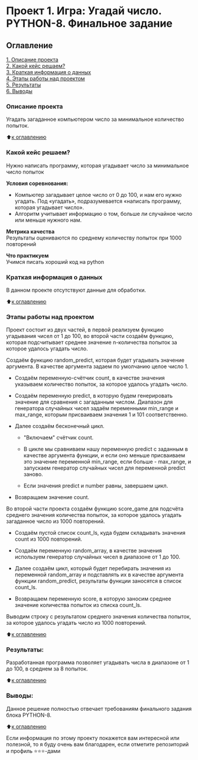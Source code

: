 # Проект 1. Игра: Угадай число. PYTHON-8. Финальное задание

## Оглавление  
[1. Описание проекта](https://github.com/alexskymax/sf_data_science/blob/main/project_1/README.md#Описание-проекта)  
[2. Какой кейс решаем?](https://github.com/alexskymax/sf_data_science/blob/main/project_1/README.md#Какой-кейс-решаем)  
[3. Краткая информация о данных](https://github.com/alexskymax/sf_data_science/blob/main/project_1/README.md#Краткая-информация-о-данных)  
[4. Этапы работы над проектом](https://github.com/alexskymax/sf_data_science/blob/main/project_1/README.md#Этапы-работы-над-проектом)  
[5. Результаты](https://github.com/alexskymax/sf_data_science/blob/main/project_1/README.md#Результаты)    
[6. Выводы](https://github.com/alexskymax/sf_data_science/blob/main/project_1/README.md#Выводы) 

### Описание проекта    
Угадать загаданное компьютером число за минимальное количество попыток.

:arrow_up:[к оглавлению](https://github.com/alexskymax/sf_data_science/blob/main/project_1/README.md#Оглавление)


### Какой кейс решаем?    
Нужно написать программу, которая угадывает число за минимальное число попыток

**Условия соревнования:**  
- Компьютер загадывает целое число от 0 до 100, и нам его нужно угадать. Под «угадать», подразумевается «написать программу, которая угадывает число».
- Алгоритм учитывает информацию о том, больше ли случайное число или меньше нужного нам.

**Метрика качества**     
Результаты оцениваются по среднему количеству попыток при 1000 повторений

**Что практикуем**     
Учимся писать хороший код на python


### Краткая информация о данных

В данном проекте отсутствуют данные для обработки.
  
:arrow_up:[к оглавлению](https://github.com/alexskymax/sf_data_science/blob/main/project_1/README.md#Оглавление)


### Этапы работы над проектом  

Проект состоит из двух частей, в первой реализуем функцию угадывания чисел от 1 до 100, во второй части создаём функцию, которая подсчитывает среднее значение n-количества попыток за которое удалось угадать число. 

Создаём функцию random_predict, которая будет угадывать значение аргумента. В качестве аргумента задаем по умолчанию целое число 1.

* Создаём переменную-счётчик count, в качестве значения указываем количество попыток, за которое удалось угадать число.

* Создаём переменную predict, в которую будем генерировать значение для сравнения с загаданным числом. Диапазон для генератора случайных чисел задаём переменными min_range и max_range, которым присваиваем значения 1 и 101 соответственно.

* Далее создаём бесконечный цикл.

    * "Включаем" счётчик count.

    * В цикле мы сравниваем нашу переменную predict с заданным в качестве аргумента функции, и если оно меньше присваиваем это значение переменной min_range, если больше - max_range, и запускаем генератор случайных чисел для переменной predict заново.

    * Если значения predict и number равны, завершаем цикл.

* Возвращаем значение count.

Во второй части проекта создаём функцию score_game для подсчёта среднего значения количества попыток, за которое удалось угадать загаданное число из 1000 повторений.

* Создаём пустой список count_ls, куда будем складывать значения count из 1000 повторений.

* Создаём переменную random_array, в качестве значения используем генератор случайных чисел в диапазоне от 1 до 100.

* Далее создаём цикл, который будет перебирать значения из переменной random_array и подставлять их в качестве аргумента функции random_predict, результаты функции заносятся в список count_ls.

* Возвращаем переменную score, в которую заносим среднее значение количества попыток из списка count_ls.

Выводим строку с результатом среднего значения количества попыток, за которое удалось угадать число из 1000 повторений.


:arrow_up:[к оглавлению](https://github.com/alexskymax/sf_data_science/blob/main/project_1/README.md#Оглавление)


### Результаты:  

Разработанная программа позволяет угадывать числа в диапазоне от 1 до 100, в среднем за 8 попыток.

:arrow_up:[к оглавлению](https://github.com/alexskymax/sf_data_science/blob/main/project_1/README.md#Оглавление)


### Выводы:  

Данное решение полностью отвечает требованиям финального задания блока PYTHON-8. 

:arrow_up:[к оглавлению](https://github.com/alexskymax/sf_data_science/blob/main/project_1/README.md#Оглавление)


Если информация по этому проекту покажется вам интересной или полезной, то я буду очень вам благодарен, если отметите репозиторий и профиль ⭐️⭐️⭐️-дами